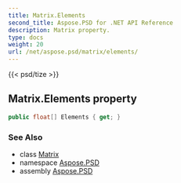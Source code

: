 ```yaml
---
title: Matrix.Elements
second_title: Aspose.PSD for .NET API Reference
description: Matrix property. 
type: docs
weight: 20
url: /net/aspose.psd/matrix/elements/
---
```

{{< psd/tize >}}
## Matrix.Elements property

```csharp
public float[] Elements { get; }
```

### See Also

* class [Matrix](../)
* namespace [Aspose.PSD](../../matrix/)
* assembly [Aspose.PSD](../../../)



